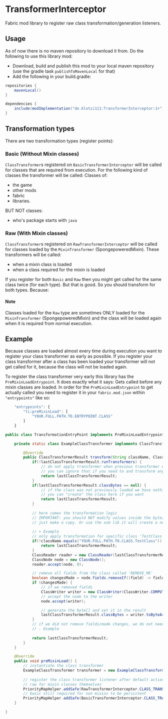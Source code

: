 # TransformerInterceptor

Fabric mod library to register raw class transformation/generation listeners.

## Usage
As of now there is no maven repository to download it from.
Do the following to use this library mod:
 - Download, build and publish this mod to your local maven repository (use the gradle task `publishToMavenLocal` for that)
 - Add the following in your build.gradle:
 
```groovy
repositories {
    mavenLocal()
}

dependencies {
    include(modImplementation("de.klotzi111:TransformerInterceptor:1+"))
}
```

## Transformation types
There are two transformation types (register points):
### Basic (Without Mixin classes)
`ClassTransformer`s registered on `BasicTransformerInterceptor` will be called for classes that are required from execution.
For the following kind of classes the transformer will be called:
Classes of:
 - the game
 - other mods
 - fabric
 - libraries.

BUT NOT classes:
 - who's package starts with `java`

### Raw (With Mixin classes)
`ClassTransformer`s registered on `RawTransformerInterceptor` will be called for classes loaded by the `MixinTransformer` (SpongepoweredMixin).
These transformers will be called:
 - when a mixin class is loaded
 - when a class required for the mixin is loaded

If you register for both `Basic` and `Raw` then you might get called for the same class twice (for each type). But that is good. So you should transform for both types.
Because:

#### Note
Classes loaded for the `Raw` type are sometimes ONLY loaded for the `MixinTransformer` (SpongepoweredMixin) and the class will be loaded again when it is required from normal execution.

## Example
Because classes are loaded almost every time during execution you want to register your class transformer as early as possible.
If you register your class transformer after a class has been loaded your transformer will not get called for it, because the class will not be loaded again.

To register the class transformer very early this library has the `PreMixinLoadEntrypoint`. It does exactly what it says: Gets called before any mixin classes are loaded.
In order for the `PreMixinLoadEntrypoint` to get actually called you need to register it in your `fabric.mod.json` within `"entrypoints"` like so:
```js
	"entrypoints": {
		"ti:preMixinLoad": [
			"YOUR.FULL.PATH.TO.ENTRYPOINT.CLASS"
		]
	}
```

```java
public class TransformationEntryPoint implements PreMixinLoadEntrypoint {

	private static class ExampleClassTransformer implements ClassTransformer {

		@Override
		public ClassTransformerResult transform(String className, ClassTransformerResult lastClassTransformerResult) {
			if(!lastClassTransformerResult.runTransformers) {
				// do not apply transformer when previous transformer wants no more transformations to happen
				// you can ignore that if you need to and transform anyway
				return lastClassTransformerResult;
			}
			if(lastClassTransformerResult.classBytes == null) {
				// if the class was not previously loaded we have nothing to transform
				// you can "create" the class here if you want
				return lastClassTransformerResult;
			}
			
			// here comes the transformation logic
			// IMPORTANT: you should NOT modify values inside the byte[] you get from 'lastClassTransformerResult.classBytes'
			// just make a copy. Or use the asm lib it will create a new byte[]
			
			// + Example
			// only apply transformation for specific class 'TestClass'
			if(!className.equals("YOUR.FULL.PATH.TO.CLASS.TestClass")) {
				return lastClassTransformerResult;
			}
			ClassReader reader = new ClassReader(lastClassTransformerResult.classBytes);
			ClassNode node = new ClassNode();
			reader.accept(node, 0);

			// remove all fields from the class called 'REMOVE_ME'
			boolean changesMade = node.fields.removeIf((field) -> field.name.equals("REMOVE_ME"));
			if (changesMade) {
				// if we removed fields
				ClassWriter writer = new ClassWriter(ClassWriter.COMPUTE_FRAMES);
				// accept the node to the writer
				node.accept(writer);

				// generate the byte[] and set it in the result
				lastClassTransformerResult.classBytes = writer.toByteArray();
			}
			// if we did not remove fields/made changes, we do not need to create a new byte[] since it will have the exact same values
			// - Example
			
			return lastClassTransformerResult;
		}
	}

	@Override
	public void preMixinLoad() {
		// instantiate the class transformer
		ExampleClassTransformer transformer = new ExampleClassTransformer();
		
		// register the class transformer listener after default actions
		// raw for mixin classes themselves
		PriorityMapHelper.addSafe(RawTransformerInterceptor.CLASS_TRANSFORMERS, /* just some arbitrary priority number */ -1000, transformer);
		// basic still required for non mixins to be persistent
		PriorityMapHelper.addSafe(BasicTransformerInterceptor.CLASS_TRANSFORMERS, /* just some arbitrary priority number */ -1000, transformer);
	}

}
```
